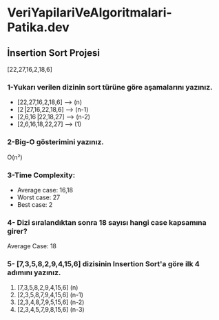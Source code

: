 # VeriYapilariVeAlgoritmalari-Patika.dev
<h2>İnsertion Sort Projesi</h2>
    [22,27,16,2,18,6]
<h3>1-Yukarı verilen dizinin sort türüne göre aşamalarını yazınız.</h3>

<ul>
<li>[22,27,16,2,18,6] --> (n) </li>
<li>[2⎟27,16,22,18,6] --> (n-1) </li>
<li>[2,6,16⎟22,18,27] --> (n-2) </li>
<li>[2,6,16,18,22,27] --> (1) </li>
</ul>

 
<h3>2-Big-O gösterimini yazınız.</h3>
    <p>O(n²)</p> 

<h3>3-Time Complexity:</h3>
<ul>
  <li> Average case: 16,18  </li>
  <li> Worst case: 27    </li>
  <li> Best case: 2    </li>
</ul>
    
<h3>4- Dizi sıralandıktan sonra 18 sayısı hangi case kapsamına girer?</h3>
    <p> Average Case: 18 </p>
<h3>5- [7,3,5,8,2,9,4,15,6] dizisinin Insertion Sort'a göre ilk 4 adımını yazınız.</h3>
    <ol>
         <li>[7,3,5,8,2,9,4,15,6] (n) </li>
         <li> [2,3,5,8,7,9,4,15,6] (n-1) </li>
         <li> [2,3,4,8,7,9,5,15,6] (n-2) </li>
         <li> [2,3,4,5,7,9,8,15,6] (n-3) </li>
    </ol>

























